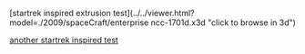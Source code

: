 [startrek inspired extrusion test](../../viewer.html?model=./2009/spaceCraft/enterprise ncc-1701d.x3d "click to browse in 3d")

[another startrek inspired test](../../viewer.html?model=./2009/spaceCraft/DefiantByExtrusion.x3d "click to browse in 3d")
